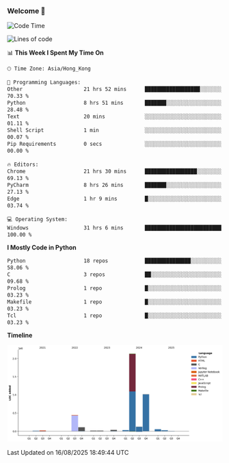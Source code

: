### Welcome 👋

<!--START_SECTION:waka-->
![Code Time](http://img.shields.io/badge/Code%20Time-2%2C464%20hrs%2037%20mins-blue)

![Lines of code](https://img.shields.io/badge/From%20Hello%20World%20I%27ve%20Written-4.0%20million%20lines%20of%20code-blue)

📊 **This Week I Spent My Time On** 

```text
🕑︎ Time Zone: Asia/Hong_Kong

💬 Programming Languages: 
Other                    21 hrs 52 mins      ██████████████████░░░░░░░   70.33 % 
Python                   8 hrs 51 mins       ███████░░░░░░░░░░░░░░░░░░   28.48 % 
Text                     20 mins             ░░░░░░░░░░░░░░░░░░░░░░░░░   01.11 % 
Shell Script             1 min               ░░░░░░░░░░░░░░░░░░░░░░░░░   00.07 % 
Pip Requirements         0 secs              ░░░░░░░░░░░░░░░░░░░░░░░░░   00.00 % 

🔥 Editors: 
Chrome                   21 hrs 30 mins      █████████████████░░░░░░░░   69.13 % 
PyCharm                  8 hrs 26 mins       ███████░░░░░░░░░░░░░░░░░░   27.13 % 
Edge                     1 hr 9 mins         █░░░░░░░░░░░░░░░░░░░░░░░░   03.74 % 

💻 Operating System: 
Windows                  31 hrs 6 mins       █████████████████████████   100.00 % 
```

**I Mostly Code in Python** 

```text
Python                   18 repos            ███████████████░░░░░░░░░░   58.06 % 
C                        3 repos             ██░░░░░░░░░░░░░░░░░░░░░░░   09.68 % 
Prolog                   1 repo              █░░░░░░░░░░░░░░░░░░░░░░░░   03.23 % 
Makefile                 1 repo              █░░░░░░░░░░░░░░░░░░░░░░░░   03.23 % 
Tcl                      1 repo              █░░░░░░░░░░░░░░░░░░░░░░░░   03.23 % 
```



**Timeline**

![Lines of Code chart](https://raw.githubusercontent.com/xhj2501/xhj2501/main/assets/bar_graph.png)


 Last Updated on 16/08/2025 18:49:44 UTC
<!--END_SECTION:waka-->

